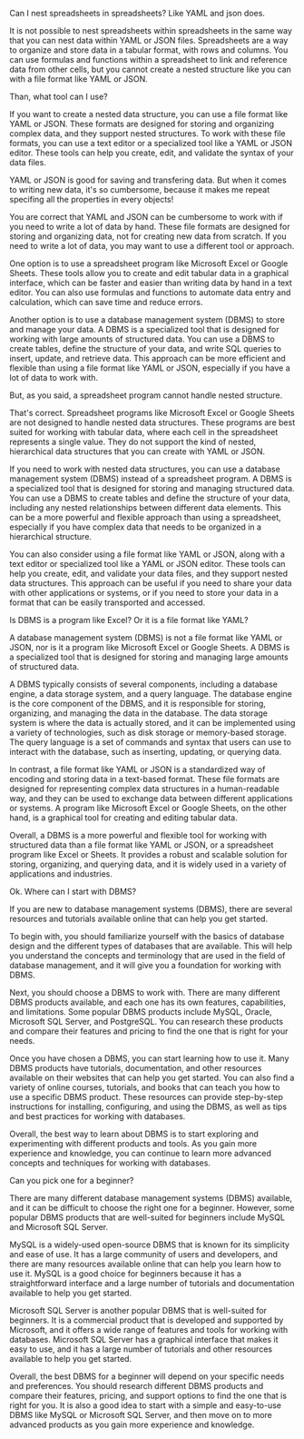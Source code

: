 Can I nest spreadsheets in spreadsheets? Like YAML and json does.

It is not possible to nest spreadsheets within spreadsheets in the same way that you can nest data within YAML or JSON files. Spreadsheets are a way to organize and store data in a tabular format, with rows and columns. You can use formulas and functions within a spreadsheet to link and reference data from other cells, but you cannot create a nested structure like you can with a file format like YAML or JSON.

Than, what tool can I use?

If you want to create a nested data structure, you can use a file format like YAML or JSON. These formats are designed for storing and organizing complex data, and they support nested structures. To work with these file formats, you can use a text editor or a specialized tool like a YAML or JSON editor. These tools can help you create, edit, and validate the syntax of your data files.

YAML or JSON is good for saving and transfering data. But when it comes to writing new data, it's so cumbersome, because it makes me repeat specifing all the properties in every objects!

You are correct that YAML and JSON can be cumbersome to work with if you need to write a lot of data by hand. These file formats are designed for storing and organizing data, not for creating new data from scratch. If you need to write a lot of data, you may want to use a different tool or approach.

One option is to use a spreadsheet program like Microsoft Excel or Google Sheets. These tools allow you to create and edit tabular data in a graphical interface, which can be faster and easier than writing data by hand in a text editor. You can also use formulas and functions to automate data entry and calculation, which can save time and reduce errors.

Another option is to use a database management system (DBMS) to store and manage your data. A DBMS is a specialized tool that is designed for working with large amounts of structured data. You can use a DBMS to create tables, define the structure of your data, and write SQL queries to insert, update, and retrieve data. This approach can be more efficient and flexible than using a file format like YAML or JSON, especially if you have a lot of data to work with.

But, as you said, a spreadsheet program cannot handle nested structure.

That's correct. Spreadsheet programs like Microsoft Excel or Google Sheets are not designed to handle nested data structures. These programs are best suited for working with tabular data, where each cell in the spreadsheet represents a single value. They do not support the kind of nested, hierarchical data structures that you can create with YAML or JSON.

If you need to work with nested data structures, you can use a database management system (DBMS) instead of a spreadsheet program. A DBMS is a specialized tool that is designed for storing and managing structured data. You can use a DBMS to create tables and define the structure of your data, including any nested relationships between different data elements. This can be a more powerful and flexible approach than using a spreadsheet, especially if you have complex data that needs to be organized in a hierarchical structure.

You can also consider using a file format like YAML or JSON, along with a text editor or specialized tool like a YAML or JSON editor. These tools can help you create, edit, and validate your data files, and they support nested data structures. This approach can be useful if you need to share your data with other applications or systems, or if you need to store your data in a format that can be easily transported and accessed.

Is DBMS is a program like Excel? Or it is a file format like YAML?

A database management system (DBMS) is not a file format like YAML or JSON, nor is it a program like Microsoft Excel or Google Sheets. A DBMS is a specialized tool that is designed for storing and managing large amounts of structured data.

A DBMS typically consists of several components, including a database engine, a data storage system, and a query language. The database engine is the core component of the DBMS, and it is responsible for storing, organizing, and managing the data in the database. The data storage system is where the data is actually stored, and it can be implemented using a variety of technologies, such as disk storage or memory-based storage. The query language is a set of commands and syntax that users can use to interact with the database, such as inserting, updating, or querying data.

In contrast, a file format like YAML or JSON is a standardized way of encoding and storing data in a text-based format. These file formats are designed for representing complex data structures in a human-readable way, and they can be used to exchange data between different applications or systems. A program like Microsoft Excel or Google Sheets, on the other hand, is a graphical tool for creating and editing tabular data.

Overall, a DBMS is a more powerful and flexible tool for working with structured data than a file format like YAML or JSON, or a spreadsheet program like Excel or Sheets. It provides a robust and scalable solution for storing, organizing, and querying data, and it is widely used in a variety of applications and industries.

Ok. Where can I start with DBMS?

If you are new to database management systems (DBMS), there are several resources and tutorials available online that can help you get started.

To begin with, you should familiarize yourself with the basics of database design and the different types of databases that are available. This will help you understand the concepts and terminology that are used in the field of database management, and it will give you a foundation for working with DBMS.

Next, you should choose a DBMS to work with. There are many different DBMS products available, and each one has its own features, capabilities, and limitations. Some popular DBMS products include MySQL, Oracle, Microsoft SQL Server, and PostgreSQL. You can research these products and compare their features and pricing to find the one that is right for your needs.

Once you have chosen a DBMS, you can start learning how to use it. Many DBMS products have tutorials, documentation, and other resources available on their websites that can help you get started. You can also find a variety of online courses, tutorials, and books that can teach you how to use a specific DBMS product. These resources can provide step-by-step instructions for installing, configuring, and using the DBMS, as well as tips and best practices for working with databases.

Overall, the best way to learn about DBMS is to start exploring and experimenting with different products and tools. As you gain more experience and knowledge, you can continue to learn more advanced concepts and techniques for working with databases.

Can you pick one for a beginner?

There are many different database management systems (DBMS) available, and it can be difficult to choose the right one for a beginner. However, some popular DBMS products that are well-suited for beginners include MySQL and Microsoft SQL Server.

MySQL is a widely-used open-source DBMS that is known for its simplicity and ease of use. It has a large community of users and developers, and there are many resources available online that can help you learn how to use it. MySQL is a good choice for beginners because it has a straightforward interface and a large number of tutorials and documentation available to help you get started.

Microsoft SQL Server is another popular DBMS that is well-suited for beginners. It is a commercial product that is developed and supported by Microsoft, and it offers a wide range of features and tools for working with databases. Microsoft SQL Server has a graphical interface that makes it easy to use, and it has a large number of tutorials and other resources available to help you get started.

Overall, the best DBMS for a beginner will depend on your specific needs and preferences. You should research different DBMS products and compare their features, pricing, and support options to find the one that is right for you. It is also a good idea to start with a simple and easy-to-use DBMS like MySQL or Microsoft SQL Server, and then move on to more advanced products as you gain more experience and knowledge.